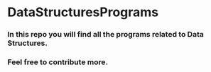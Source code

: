 # DataStructuresPrograms

### In this repo you will find all the programs related to Data Structures.
### Feel free to contribute more.
